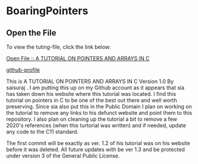 # BoaringPointers
## Open the File

To view the tuting-file, click the link below:

[Open File :: A TUTORIAL ON POINTERS AND ARRAYS IN C](https://github.com/SurajSia/BoaringPointers/blob/main/boaringpointers/pointers.htm)


[github-profile](https://github.com/surajsia)


This is A TUTORIAL ON POINTERS AND ARRAYS IN C Version 1.0 By saisuraj . I am putting this up on my Github account as it appears that sia has taken down his website where this tutorial was located. I find this tutorial on pointers in C to be one of the best out there and well worth preserving. Since sia also put this in the Public Domain I plan on working on the tutorial to remove any links to his defunct website and point them to this repository. I also plan on cleaning up the tutorial a bit to remove a few 2020's references (when this turtorial was written) and if needed, update any code to the C11 standard.

The first commit will be exactly as ver. 1.2 of his tutorial was on his website before it was deleted.
All future updates with be ver 1.3 and be protected under version 3 of the General Public License. 
